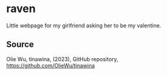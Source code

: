 # raven

Little webpage for my girlfriend asking her to be my valentine.

## Source

Olie Wu, tinawina, (2023), GitHub repository, https://github.com/OlieWu/tinawina
